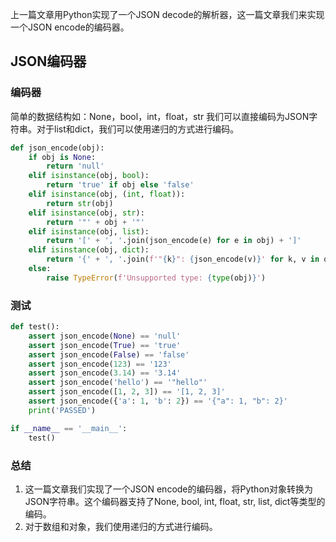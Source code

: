 
上一篇文章用Python实现了一个JSON decode的解析器，这一篇文章我们来实现一个JSON encode的编码器。

## JSON编码器

### 编码器

简单的数据结构如：None，bool，int，float，str 我们可以直接编码为JSON字符串。对于list和dict，我们可以使用递归的方式进行编码。

```py
def json_encode(obj):
    if obj is None:
        return 'null'
    elif isinstance(obj, bool):
        return 'true' if obj else 'false'
    elif isinstance(obj, (int, float)):
        return str(obj)
    elif isinstance(obj, str):
        return '"' + obj + '"'
    elif isinstance(obj, list):
        return '[' + ', '.join(json_encode(e) for e in obj) + ']'
    elif isinstance(obj, dict):
        return '{' + ', '.join(f'"{k}": {json_encode(v)}' for k, v in obj.items()) + '}'
    else:
        raise TypeError(f'Unsupported type: {type(obj)}')
```

### 测试

```py
def test():
    assert json_encode(None) == 'null'
    assert json_encode(True) == 'true'
    assert json_encode(False) == 'false'
    assert json_encode(123) == '123'
    assert json_encode(3.14) == '3.14'
    assert json_encode('hello') == '"hello"'
    assert json_encode([1, 2, 3]) == '[1, 2, 3]'
    assert json_encode({'a': 1, 'b': 2}) == '{"a": 1, "b": 2}'
    print('PASSED')

if __name__ == '__main__':
    test()
```

### 总结

1. 这一篇文章我们实现了一个JSON encode的编码器，将Python对象转换为JSON字符串。这个编码器支持了None, bool, int, float, str, list, dict等类型的编码。
2. 对于数组和对象，我们使用递归的方式进行编码。